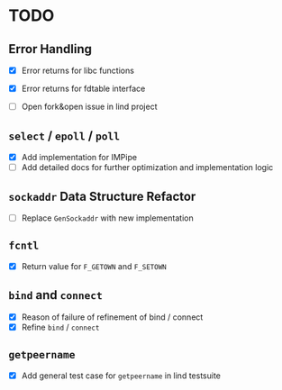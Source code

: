 # TODO

## Error Handling

- [x] Error returns for libc functions
  
- [x] Error returns for fdtable interface 

- [ ] Open fork&open issue in lind project

## `select` / `epoll` / `poll`

- [x] Add implementation for IMPipe
- [ ] Add detailed docs for further optimization and implementation logic

## `sockaddr` Data Structure Refactor

- [ ] Replace `GenSockaddr` with new implementation

## `fcntl`

- [x] Return value for `F_GETOWN` and `F_SETOWN`

## `bind` and `connect`

- [x] Reason of failure of refinement of bind / connect
- [x] Refine `bind` / `connect`

## `getpeername`

- [x] Add general test case for `getpeername` in lind testsuite
